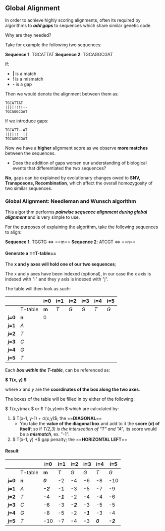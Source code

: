 ## Global Alignment

In order to achieve highly scoring alignments, often its required by algorithms to ***add gaps*** to sequences which share similar genetic code.

Why are they needed?

Take for example the following two sequences:

__Sequence 1__: TGCATTAT
__Sequence 2__: TGCAGGCGAT

If:

* **|** is a match
* **!** is a mismatch
* **-** is a gap

Then we would denote the alignment between them as: 

```
TGCATTAT
||||!!!!--
TGCAGGCGAT
```

If we introduce gaps:

```
TGCATT--AT
||||!!  ||
TGCAGGCGAT
```
Now we have a **higher** alignment score as we observe **more matches** between the sequences. 

* Does the addition of gaps worsen our understanding of biological events that differentiated the two sequences?

**No**, gaps can be explained by evolutionary changes owed to **SNV, Transposons, Recombination**, which affect the overall homozygosity of two similar sequences.

### Global Alignment: Needleman and Wunsch algorithm

This algorithm performs ***pairwise sequence alignment during global alignment*** and is very simple to use.

For the purposes of explaining the algorithm, take the following sequences to align:

**Sequence 1**: TGGTG <=> ==m==
**Sequence 2**: ATCGT <=> ==n==

#### Generate a ==**T-table**==

The **x and y axes will hold one of our two sequences**;

The x and y axes have been indexed (optional), in our case the x axis is indexed with "i" and they y axis is indexed with "j".

The table will then look as such:

|  |  | i=0 | i=1 | i=2 | i=3 | i=4 | i=5 |
| :---- | :---- | ----- | :---- | :---- | :---- | :---- | :---- |
|  | T-table | **m** | *T* | *G* | *G* | *T* | *G* |
| **j=0** | **n** | 0 |  |  |  |  |  |
| **j=1** | *A* |  |  |  |  |  |  |
| **j=2** | *T* |  |  |  |  |  |  |
| **j=3** | *C* |  |  |  |  |  |  |
| **j=4** | *G* |  |  |  |  |  |  |
| **j=5** | *T* |  |  |  |  |  |  |

Each ***box within the T-table***, can be referenced as:

**$ T(x, y) $**

where $x$ and $y$ are the **coordinates of the box along the two axes**.

The boxes of the table will be filled in by either of the following:

$ T(x,y)max $ or $ T(x,y)min $ which are calculated by:

1. $ T(x-1, y-1) + σ(x,y)$; the ==**DIAGONAL**==
    - You take the **value of the diagonal box** and add to it the **score ($σ$) of itself**; so if *T(2,3) is the intersection of "T" and "A"*, its score would be a ***mismatch***, ex. "-1".
2. $ T(x-1, y) +$ gap penalty; the ==**HORIZONTAL LEFT**==
 
#### Result

|  |  | i=0 | i=1 | i=2 | i=3 | i=4 | i=5 |
| :---- | :---- | ----- | ----- | ----- | ----- | ----- | ----- |
|  | T-table | **m** | *T* | *G* | *G* | *T* | *G* |
| **j=0** | **n** | ***0*** | \-2 | \-4 | \-6 | \-8 | \-10 |
| **j=1** | *A* | ***\-2*** | \-1 | \-3 | \-5 | \-7 | \-9 |
| **j=2** | *T* | \-4 | ***\-1*** | \-2 | \-4 | \-4 | \-6 |
| **j=3** | *C* | \-6 | \-3 | ***\-2*** | \-3 | \-5 | \-5 |
| **j=4** | *G* | \-8 | \-5 | \-2 | ***\-1*** | \-3 | \-4 |
| **j=5** | *T* | \-10 | \-7 | \-4 | \-3 | ***0*** | ***\-2*** |

